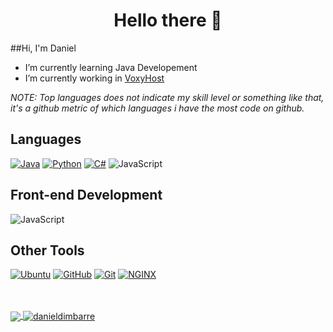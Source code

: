 <h1 align="center">Hello there  👋</h1>

##Hi, I'm Daniel

- I’m currently learning Java Developement
- I’m currently working in [VoxyHost](https://voxy.host)

*NOTE: Top languages does not indicate my skill level or something like that, it's a github metric of which languages i have the most code on github.*

## Languages

[![Java](https://img.shields.io/badge/Java-FF002B?style=for-the-badge&logo=Java)](https://oracle.com/java)
[![Python](https://img.shields.io/badge/Python-3617FF?style=for-the-badge&logo=Python)](https://www.python.org/)
[![C#](https://img.shields.io/badge/CSharp-04B404?style=for-the-badge&logo=C#)](https://docs.microsoft.com/en-us/dotnet/csharp/)
![JavaScript](https://img.shields.io/badge/JavaScript-DF013A?style=for-the-badge&logo=javascript&logoColor=fff)

## Front-end Development

![JavaScript](https://img.shields.io/badge/JavaScript-DF013A?style=for-the-badge&logo=javascript&logoColor=fff)

## Other Tools

[![Ubuntu](https://img.shields.io/badge/Ubuntu-FF5784?style=for-the-badge&logo=Ubuntu)](https://ubuntu.com/)
[![GitHub](https://img.shields.io/badge/GitHub-04B404?style=for-the-badge&logo=GitHub)](https://github.com)
[![Git](https://img.shields.io/badge/Git-FA5858?style=for-the-badge&logo=Git)](https://git-scm.com/)
[![NGINX](https://img.shields.io/badge/NGINX-269539?style=for-the-badge&logo=nginx&logoColor=fff)](https://www.nginx.com/)

<br />
<br />

<a href="https://github.com/danieldimbarre/danieldimbarre">
  <img align="center" src="https://github-readme-stats.anuraghazra1.vercel.app/api/top-langs/?username=danieldimbarre&theme=radical" />
</a>
<a href="https://github.com/danieldimbarre/danieldimbarre">
  <img align="center" src="https://github-readme-stats.anuraghazra1.vercel.app/api?username=danieldimbarre&show_icons=true&theme=radical&line_height=27" alt="danieldimbarre" />
</a>

